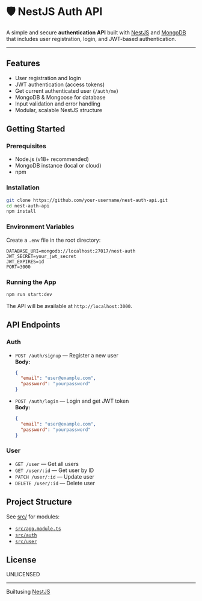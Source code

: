 # 🛡️ NestJS Auth API

A simple and secure **authentication API** built with [NestJS](https://nestjs.com/) and [MongoDB](https://www.mongodb.com/) that includes user registration, login, and JWT-based authentication.

---

## Features

- User registration and login
- JWT authentication (access tokens)
- Get current authenticated user (`/auth/me`)
- MongoDB & Mongoose for database
- Input validation and error handling
- Modular, scalable NestJS structure

## Getting Started

### Prerequisites

- Node.js (v18+ recommended)
- MongoDB instance (local or cloud)
- npm

### Installation

```sh
git clone https://github.com/your-username/nest-auth-api.git
cd nest-auth-api
npm install
```

### Environment Variables

Create a `.env` file in the root directory:

```
DATABASE_URI=mongodb://localhost:27017/nest-auth
JWT_SECRET=your_jwt_secret
JWT_EXPIRES=1d
PORT=3000
```

### Running the App

```sh
npm run start:dev
```

The API will be available at `http://localhost:3000`.

## API Endpoints

### Auth

- `POST /auth/signup` — Register a new user  
  **Body:**  
  ```json
  {
    "email": "user@example.com",
    "password": "yourpassword"
  }
  ```

- `POST /auth/login` — Login and get JWT token  
  **Body:**  
  ```json
  {
    "email": "user@example.com",
    "password": "yourpassword"
  }
  ```

### User

- `GET /user` — Get all users
- `GET /user/:id` — Get user by ID
- `PATCH /user/:id` — Update user
- `DELETE /user/:id` — Delete user


## Project Structure

See [src/](src) for modules:

- [`src/app.module.ts`](src/app.module.ts)
- [`src/auth`](src/auth)
- [`src/user`](src/user)

## License

UNLICENSED

---

Builtusing [NestJS](https://nestjs.com/)